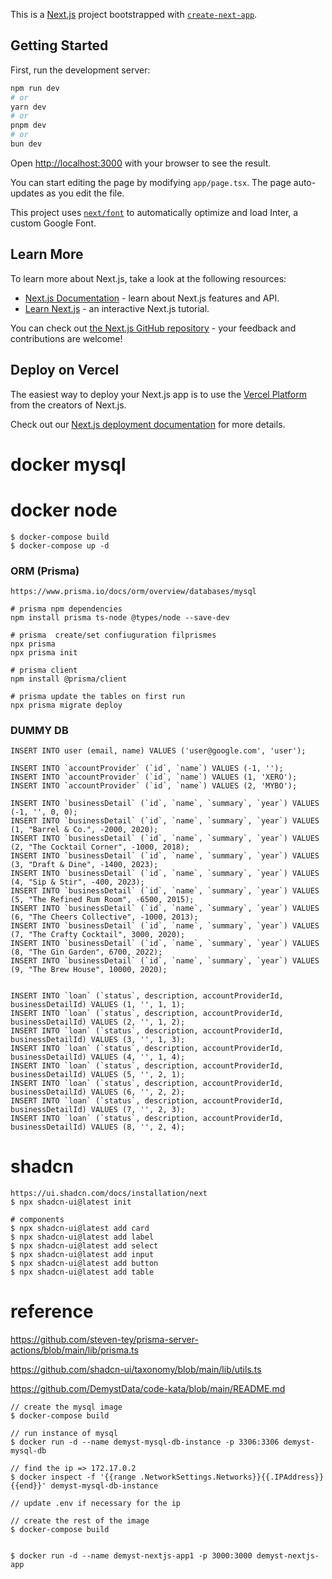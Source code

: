 This is a [Next.js](https://nextjs.org/) project bootstrapped with [`create-next-app`](https://github.com/vercel/next.js/tree/canary/packages/create-next-app).

## Getting Started

First, run the development server:

```bash
npm run dev
# or
yarn dev
# or
pnpm dev
# or
bun dev
```

Open [http://localhost:3000](http://localhost:3000) with your browser to see the result.

You can start editing the page by modifying `app/page.tsx`. The page auto-updates as you edit the file.



This project uses [`next/font`](https://nextjs.org/docs/basic-features/font-optimization) to automatically optimize and load Inter, a custom Google Font.

## Learn More

To learn more about Next.js, take a look at the following resources:

- [Next.js Documentation](https://nextjs.org/docs) - learn about Next.js features and API.
- [Learn Next.js](https://nextjs.org/learn) - an interactive Next.js tutorial.

You can check out [the Next.js GitHub repository](https://github.com/vercel/next.js/) - your feedback and contributions are welcome!

## Deploy on Vercel

The easiest way to deploy your Next.js app is to use the [Vercel Platform](https://vercel.com/new?utm_medium=default-template&filter=next.js&utm_source=create-next-app&utm_campaign=create-next-app-readme) from the creators of Next.js.

Check out our [Next.js deployment documentation](https://nextjs.org/docs/deployment) for more details.


# docker mysql
# docker node
```
$ docker-compose build
$ docker-compose up -d
```

### ORM (Prisma)

```
https://www.prisma.io/docs/orm/overview/databases/mysql

# prisma npm dependencies
npm install prisma ts-node @types/node --save-dev

# prisma  create/set confiuguration filprismes
npx prisma
npx prisma init

# prisma client
npm install @prisma/client

# prisma update the tables on first run
npx prisma migrate deploy

```



### DUMMY DB

```
INSERT INTO user (email, name) VALUES ('user@google.com', 'user');

INSERT INTO `accountProvider` (`id`, `name`) VALUES (-1, '');
INSERT INTO `accountProvider` (`id`, `name`) VALUES (1, 'XERO');
INSERT INTO `accountProvider` (`id`, `name`) VALUES (2, 'MYBO');

INSERT INTO `businessDetail` (`id`, `name`, `summary`, `year`) VALUES (-1, '', 0, 0);
INSERT INTO `businessDetail` (`id`, `name`, `summary`, `year`) VALUES (1, "Barrel & Co.", -2000, 2020);
INSERT INTO `businessDetail` (`id`, `name`, `summary`, `year`) VALUES (2, "The Cocktail Corner", -1000, 2018);
INSERT INTO `businessDetail` (`id`, `name`, `summary`, `year`) VALUES (3, "Draft & Dine", -1400, 2023);
INSERT INTO `businessDetail` (`id`, `name`, `summary`, `year`) VALUES (4, "Sip & Stir", -400, 2023);
INSERT INTO `businessDetail` (`id`, `name`, `summary`, `year`) VALUES (5, "The Refined Rum Room", -6500, 2015);
INSERT INTO `businessDetail` (`id`, `name`, `summary`, `year`) VALUES (6, "The Cheers Collective", -1000, 2013);
INSERT INTO `businessDetail` (`id`, `name`, `summary`, `year`) VALUES (7, "The Crafty Cocktail", 3000, 2020);
INSERT INTO `businessDetail` (`id`, `name`, `summary`, `year`) VALUES (8, "The Gin Garden", 6700, 2022);
INSERT INTO `businessDetail` (`id`, `name`, `summary`, `year`) VALUES (9, "The Brew House", 10000, 2020);


INSERT INTO `loan` (`status`, description, accountProviderId, businessDetailId) VALUES (1, '', 1, 1);
INSERT INTO `loan` (`status`, description, accountProviderId, businessDetailId) VALUES (2, '', 1, 2);
INSERT INTO `loan` (`status`, description, accountProviderId, businessDetailId) VALUES (3, '', 1, 3);
INSERT INTO `loan` (`status`, description, accountProviderId, businessDetailId) VALUES (4, '', 1, 4);
INSERT INTO `loan` (`status`, description, accountProviderId, businessDetailId) VALUES (5, '', 2, 1);
INSERT INTO `loan` (`status`, description, accountProviderId, businessDetailId) VALUES (6, '', 2, 2);
INSERT INTO `loan` (`status`, description, accountProviderId, businessDetailId) VALUES (7, '', 2, 3);
INSERT INTO `loan` (`status`, description, accountProviderId, businessDetailId) VALUES (8, '', 2, 4);
```

# shadcn
```
https://ui.shadcn.com/docs/installation/next
$ npx shadcn-ui@latest init

# components
$ npx shadcn-ui@latest add card
$ npx shadcn-ui@latest add label
$ npx shadcn-ui@latest add select
$ npx shadcn-ui@latest add input
$ npx shadcn-ui@latest add button
$ npx shadcn-ui@latest add table
```

# reference
https://github.com/steven-tey/prisma-server-actions/blob/main/lib/prisma.ts


https://github.com/shadcn-ui/taxonomy/blob/main/lib/utils.ts



https://github.com/DemystData/code-kata/blob/main/README.md



```
// create the mysql image
$ docker-compose build 

// run instance of mysql
$ docker run -d --name demyst-mysql-db-instance -p 3306:3306 demyst-mysql-db

// find the ip => 172.17.0.2  
$ docker inspect -f '{{range .NetworkSettings.Networks}}{{.IPAddress}}{{end}}' demyst-mysql-db-instance

// update .env if necessary for the ip

// create the rest of the image
$ docker-compose build 


$ docker run -d --name demyst-nextjs-app1 -p 3000:3000 demyst-nextjs-app
```